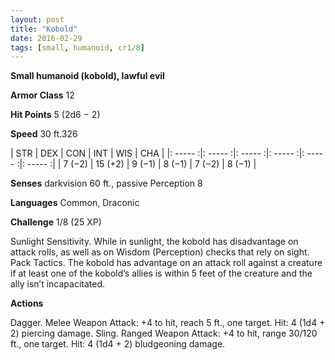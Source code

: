 ```yaml
---
layout: post
title: "Kobold"
date: 2016-02-29
tags: [small, humanoid, cr1/8]
---
```


**Small humanoid (kobold), lawful evil**

**Armor Class** 12

**Hit Points** 5 (2d6 − 2)

**Speed** 30 ft.326

|   STR   |   DEX   |   CON   |   INT   |   WIS   |   CHA   |
|: ----- :|: ----- :|: ----- :|: ----- :|: ----- :|: ----- :|
| 7 (−2) | 15 (+2) | 9 (−1) | 8 (−1) | 7 (−2) | 8 (−1) |

**Senses** darkvision 60 ft., passive Perception 8 

**Languages** Common, Draconic 

**Challenge** 1/8 (25 XP)

Sunlight Sensitivity. While in sunlight, the kobold has disadvantage on attack rolls, as well as on Wisdom (Perception) checks that rely on sight. Pack Tactics. The kobold has advantage on an attack roll against a creature if at least one of the kobold’s allies is within 5 feet of the creature and the ally isn’t incapacitated. 

**Actions**

Dagger. Melee Weapon Attack: +4 to hit, reach 5 ft., one target. Hit: 4 (1d4 + 2) piercing damage. Sling. Ranged Weapon Attack: +4 to hit, range 30/120 ft., one target. Hit: 4 (1d4 + 2) bludgeoning damage.
